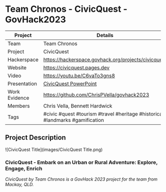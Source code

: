# Team Chronos - CivicQuest - GovHack2023


| Project  | Details  |
| ------------ | ------------ |
|  Team | Team Chronos |
|  Project |  CivicQuest |
|  Hackerspace |  https://hackerspace.govhack.org/projects/civicquest |
|  Website |  https://civicquest.pages.dev |
|  Video | https://youtu.be/C6vaTo3gns8  |
|  Presentation |  [CivicQuest PowerPoint](docs/presentation.pptx) |
|  Work Evidence | https://github.com/ChrisPVella/govhack2023  |
|  Members | Chris Vella, Bennett Hardwick |
|  Tags | #civic #quest #tourism #travel #heritage #historical #landmarks #gamification |

## Project Description

![CivicQuest Title](images/CivicQuest Title.png)

### CivicQuest - Embark on an Urban or Rural Adventure: Explore, Engage, Enrich

*CivicQuest by Team Chronos is a GovHack 2023 project for the team from Mackay, QLD.*
